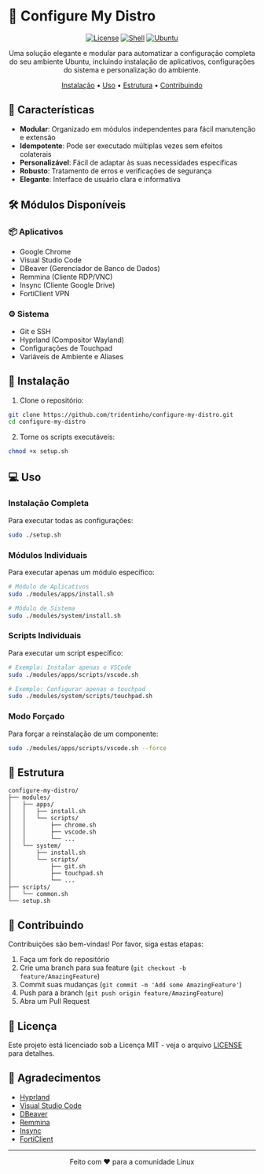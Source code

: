 # 🚀 Configure My Distro

<div align="center">

[![License](https://img.shields.io/badge/license-MIT-blue.svg)](LICENSE)
[![Shell](https://img.shields.io/badge/shell-bash-green.svg)](https://www.gnu.org/software/bash/)
[![Ubuntu](https://img.shields.io/badge/Ubuntu-22.04-orange.svg)](https://ubuntu.com/)

Uma solução elegante e modular para automatizar a configuração completa do seu ambiente Ubuntu, incluindo instalação de aplicativos, configurações do sistema e personalização do ambiente.

[Instalação](#-instalação) • [Uso](#-uso) • [Estrutura](#-estrutura) • [Contribuindo](#-contribuindo)

</div>

## 🌟 Características

- **Modular**: Organizado em módulos independentes para fácil manutenção e extensão
- **Idempotente**: Pode ser executado múltiplas vezes sem efeitos colaterais
- **Personalizável**: Fácil de adaptar às suas necessidades específicas
- **Robusto**: Tratamento de erros e verificações de segurança
- **Elegante**: Interface de usuário clara e informativa

## 🛠️ Módulos Disponíveis

### 📦 Aplicativos
- Google Chrome
- Visual Studio Code
- DBeaver (Gerenciador de Banco de Dados)
- Remmina (Cliente RDP/VNC)
- Insync (Cliente Google Drive)
- FortiClient VPN

### ⚙️ Sistema
- Git e SSH
- Hyprland (Compositor Wayland)
- Configurações de Touchpad
- Variáveis de Ambiente e Aliases

## 🚀 Instalação

1. Clone o repositório:
```bash
git clone https://github.com/tridentinho/configure-my-distro.git
cd configure-my-distro
```

2. Torne os scripts executáveis:
```bash
chmod +x setup.sh
```

## 💻 Uso

### Instalação Completa
Para executar todas as configurações:
```bash
sudo ./setup.sh
```

### Módulos Individuais
Para executar apenas um módulo específico:

```bash
# Módulo de Aplicativos
sudo ./modules/apps/install.sh

# Módulo de Sistema
sudo ./modules/system/install.sh
```

### Scripts Individuais
Para executar um script específico:

```bash
# Exemplo: Instalar apenas o VSCode
sudo ./modules/apps/scripts/vscode.sh

# Exemplo: Configurar apenas o touchpad
sudo ./modules/system/scripts/touchpad.sh
```

### Modo Forçado
Para forçar a reinstalação de um componente:
```bash
sudo ./modules/apps/scripts/vscode.sh --force
```

## 📁 Estrutura

```
configure-my-distro/
├── modules/
│   ├── apps/
│   │   ├── install.sh
│   │   └── scripts/
│   │       ├── chrome.sh
│   │       ├── vscode.sh
│   │       └── ...
│   └── system/
│       ├── install.sh
│       └── scripts/
│           ├── git.sh
│           ├── touchpad.sh
│           └── ...
├── scripts/
│   └── common.sh
└── setup.sh
```

## 🤝 Contribuindo

Contribuições são bem-vindas! Por favor, siga estas etapas:

1. Faça um fork do repositório
2. Crie uma branch para sua feature (`git checkout -b feature/AmazingFeature`)
3. Commit suas mudanças (`git commit -m 'Add some AmazingFeature'`)
4. Push para a branch (`git push origin feature/AmazingFeature`)
5. Abra um Pull Request

## 📝 Licença

Este projeto está licenciado sob a Licença MIT - veja o arquivo [LICENSE](LICENSE) para detalhes.

## 🙏 Agradecimentos

- [Hyprland](https://github.com/hyprwm/Hyprland)
- [Visual Studio Code](https://code.visualstudio.com/)
- [DBeaver](https://dbeaver.io/)
- [Remmina](https://remmina.org/)
- [Insync](https://www.insynchq.com/)
- [FortiClient](https://www.fortinet.com/products/forticlient)

---

<div align="center">
Feito com ❤️ para a comunidade Linux
</div> 